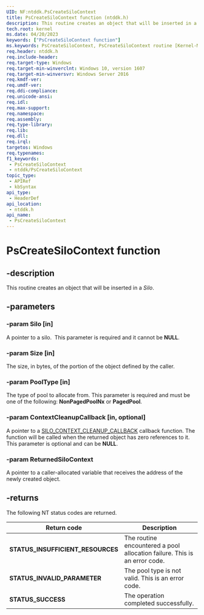 ```yaml
---
UID: NF:ntddk.PsCreateSiloContext
title: PsCreateSiloContext function (ntddk.h)
description: This routine creates an object that will be inserted in a Silo.
tech.root: kernel
ms.date: 04/20/2023
keywords: ["PsCreateSiloContext function"]
ms.keywords: PsCreateSiloContext, PsCreateSiloContext routine [Kernel-Mode Driver Architecture], kernel.pscreatesilocontext, ntddk/PsCreateSiloContext
req.header: ntddk.h
req.include-header: 
req.target-type: Windows
req.target-min-winverclnt: Windows 10, version 1607
req.target-min-winversvr: Windows Server 2016
req.kmdf-ver: 
req.umdf-ver: 
req.ddi-compliance: 
req.unicode-ansi: 
req.idl: 
req.max-support: 
req.namespace: 
req.assembly: 
req.type-library: 
req.lib: 
req.dll: 
req.irql: 
targetos: Windows
req.typenames: 
f1_keywords:
 - PsCreateSiloContext
 - ntddk/PsCreateSiloContext
topic_type:
 - APIRef
 - kbSyntax
api_type:
 - HeaderDef
api_location:
 - ntddk.h
api_name:
 - PsCreateSiloContext
---
```


# PsCreateSiloContext function

## -description

This routine  creates an object that will be inserted in a *Silo*.

## -parameters

### -param Silo [in]

A pointer to a silo.  This parameter is required and it cannot be **NULL**.

### -param Size [in]

The size, in bytes, of the portion of the object defined by the caller.

### -param PoolType [in]

The type of pool to allocate from. This parameter is required and must be one of the following: **NonPagedPoolNx** or **PagedPool**.

### -param ContextCleanupCallback [in, optional]

A pointer to a [SILO_CONTEXT_CLEANUP_CALLBACK](/windows-hardware/drivers/ddi/ntddk/nc-ntddk-silo_context_cleanup_callback) callback function. The function will be called when the returned object has zero references to it. This parameter is optional and can be **NULL**.

### -param ReturnedSiloContext

A pointer to a caller-allocated variable that receives the address of the newly created object.

## -returns

The following NT status codes are returned.

| Return code | Description |
|--|--|
| **STATUS_INSUFFICIENT_RESOURCES** | The routine encountered a pool allocation failure. This is an error code. |
| **STATUS_INVALID_PARAMETER** | The pool type is not valid. This is an error code. |
| **STATUS_SUCCESS** | The operation completed successfully. |
